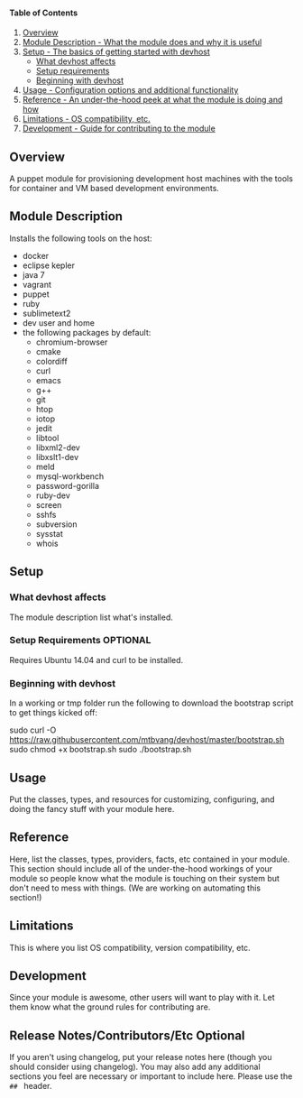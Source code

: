 #### Table of Contents

1. [Overview](#overview)
2. [Module Description - What the module does and why it is useful](#module-description)
3. [Setup - The basics of getting started with devhost](#setup)
    * [What devhost affects](#what-devhost-affects)
    * [Setup requirements](#setup-requirements)
    * [Beginning with devhost](#beginning-with-devhost)
4. [Usage - Configuration options and additional functionality](#usage)
5. [Reference - An under-the-hood peek at what the module is doing and how](#reference)
5. [Limitations - OS compatibility, etc.](#limitations)
6. [Development - Guide for contributing to the module](#development)

## Overview

A puppet module for provisioning development host machines with the tools for container and VM based development environments.

## Module Description

Installs the following tools on the host:
- docker
- eclipse kepler
- java 7
- vagrant
- puppet
- ruby
- sublimetext2
- dev user and home
- the following packages by default:
    - chromium-browser
    - cmake
    - colordiff
    - curl
    - emacs
    - g++
    - git
    - htop
    - iotop
    - jedit
    - libtool
    - libxml2-dev
    - libxslt1-dev
    - meld
    - mysql-workbench
    - password-gorilla
    - ruby-dev
    - screen
    - sshfs
    - subversion
    - sysstat
    - whois

## Setup

### What devhost affects

The module description list what's installed.

### Setup Requirements **OPTIONAL**

Requires Ubuntu 14.04 and curl to be installed.

### Beginning with devhost

In a working or tmp folder run the following to download the bootstrap script to get things kicked off:

sudo curl -O https://raw.githubusercontent.com/mtbvang/devhost/master/bootstrap.sh
sudo chmod +x bootstrap.sh
sudo ./bootstrap.sh

## Usage

Put the classes, types, and resources for customizing, configuring, and doing
the fancy stuff with your module here.

## Reference

Here, list the classes, types, providers, facts, etc contained in your module.
This section should include all of the under-the-hood workings of your module so
people know what the module is touching on their system but don't need to mess
with things. (We are working on automating this section!)

## Limitations

This is where you list OS compatibility, version compatibility, etc.

## Development

Since your module is awesome, other users will want to play with it. Let them
know what the ground rules for contributing are.

## Release Notes/Contributors/Etc **Optional**

If you aren't using changelog, put your release notes here (though you should
consider using changelog). You may also add any additional sections you feel are
necessary or important to include here. Please use the `## ` header.
